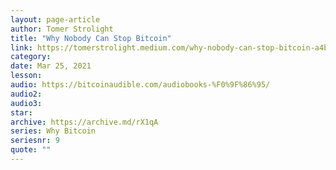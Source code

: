 ```yaml
---
layout: page-article
author: Tomer Strolight
title: "Why Nobody Can Stop Bitcoin"
link: https://tomerstrolight.medium.com/why-nobody-can-stop-bitcoin-a4b18f3b4e12
category: 
date: Mar 25, 2021
lesson: 
audio: https://bitcoinaudible.com/audiobooks-%F0%9F%86%95/
audio2: 
audio3: 
star: 
archive: https://archive.md/rX1qA
series: Why Bitcoin
seriesnr: 9
quote: ""
---
```

